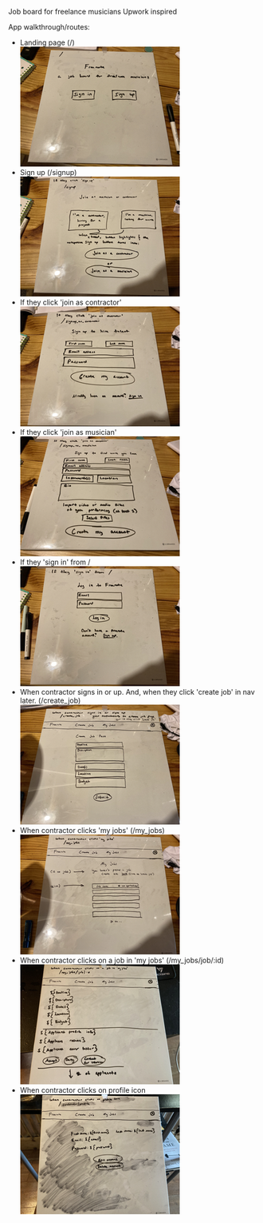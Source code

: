 Job board for freelance musicians
Upwork inspired

App walkthrough/routes: <br>
- Landing page (/) <br>
![landing page](./images_for_plan/landingpage.png)
- Sign up (/signup) <br>
![signup page](./images_for_plan/signup.png)
- If they click 'join as contractor' <br>
![join as contractor](./images_for_plan/join_as_contractor.png)
- If they click 'join as musician' <br>
![join as musician](./images_for_plan/join_as_musician.png) 
- If they 'sign in' from / <br>
![sign in](./images_for_plan/signin.png) 
- When contractor signs in or up. And, when they click 'create job' in nav later. (/create_job)<br>
![create job](./images_for_plan/create_job.png)
- When contractor clicks 'my jobs' (/my_jobs) <br>
![my jobs](./images_for_plan/%20my_jobs.png)
- When contractor clicks on a job in 'my jobs' (/my_jobs/job/:id) <br>
![individual job](./images_for_plan/contractor_job.png)
- When contractor clicks on profile icon <br>
![profile page contractor](./images_for_plan/contractor_profile.png)




